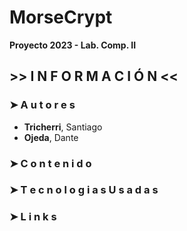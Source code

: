 # MorseCrypt
**Proyecto 2023 - Lab. Comp. II**

## >> I N F O R M A C I Ó N <<

### ➤ A u t o r e s
- **Tricherri**, Santiago
- **Ojeda**, Dante

### ➤ C o n t e n i d o


### ➤ T e c n o l o g i a s  U s a d a s 

### ➤ L i n k s


